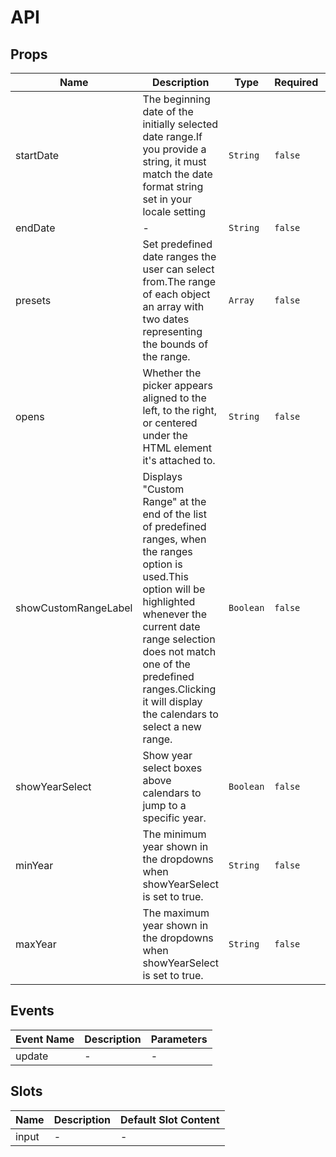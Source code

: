 # API

## Props

<!-- @vuese:VMdDateRangePicker:props:start -->
|Name|Description|Type|Required|Default|
|---|---|---|---|---|
|startDate|The beginning date of the initially selected date range.If you provide a string, it must match the date format string set in your locale setting|`String`|`false`| today |
|endDate|-|`String`|`false`| today |
|presets|Set predefined date ranges the user can select from.The range of each object an array with two dates representing the bounds of the range.|`Array`|`false`|defaultPresets|
|opens|Whether the picker appears aligned to the left, to the right, or centered under the HTML element it's attached to.|`String`|`false`|"left"|
|showCustomRangeLabel|Displays "Custom Range" at the end of the list of predefined ranges, when the ranges option is used.This option will be highlighted whenever the current date range selection does not match one of the predefined ranges.Clicking it will display the calendars to select a new range.|`Boolean`|`false`|false|
|showYearSelect|Show year select boxes above calendars to jump to a specific year.|`Boolean`|`false`|false|
|minYear|The minimum year shown in the dropdowns when showYearSelect is set to true.|`String`|`false`|currentYear -100 |
|maxYear|The maximum year shown in the dropdowns when showYearSelect is set to true.|`String`|`false`| currentYear + 100|

<!-- @vuese:VMdDateRangePicker:props:end -->


## Events

<!-- @vuese:VMdDateRangePicker:events:start -->
|Event Name|Description|Parameters|
|---|---|---|
|update|-|-|

<!-- @vuese:VMdDateRangePicker:events:end -->


## Slots

<!-- @vuese:VMdDateRangePicker:slots:start -->
|Name|Description|Default Slot Content|
|---|---|---|
|input|-|-|

<!-- @vuese:VMdDateRangePicker:slots:end -->


